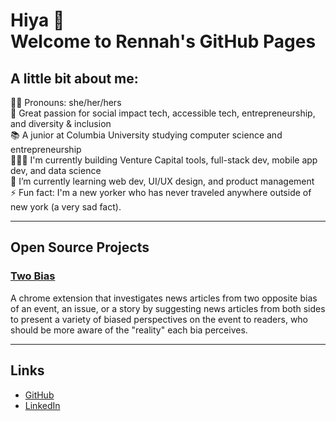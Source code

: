 # Hiya 👋 <br> Welcome to Rennah's GitHub Pages

## A little bit about me:
👧🏻 Pronouns: she/her/hers<br>
💖 Great passion for social impact tech, accessible tech, entrepreneurship, and diversity & inclusion<br>
📚 A junior at Columbia University studying computer science and entrepreneurship<br>
👩🏻‍💻 I'm currently building Venture Capital tools, full-stack dev, mobile app dev, and data science<br>
🌱 I’m currently learning web dev, UI/UX design, and product management<br>
⚡ Fun fact: I'm a new yorker who has never traveled anywhere outside of new york (a very sad fact).<br>

---

## Open Source Projects
### [Two Bias](https://github.com/rennahweng/two-bias)
A chrome extension that investigates news articles from two opposite bias of an event, an issue, or a story by suggesting news articles from both sides to present a variety of biased perspectives on the event to readers, who should be more aware of the "reality" each bia perceives.

---

## Links
- [GitHub](https://github.com/rennahweng)
- [LinkedIn](https://www.linkedin.com/in/rennahweng/)
